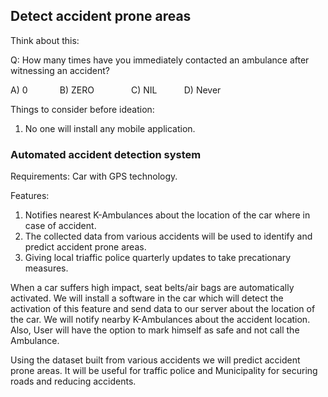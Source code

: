 ## Detect accident prone areas

Think about this:

Q: How many times have you immediately contacted an ambulance after witnessing an accident?

A) 0  &nbsp; &nbsp; &nbsp; &nbsp; &nbsp; &nbsp; B) ZERO      &nbsp; &nbsp; &nbsp; &nbsp; &nbsp; &nbsp; &nbsp;                   C) NIL  &nbsp; &nbsp; &nbsp; &nbsp; &nbsp;                       D) Never

Things to consider before ideation:

1. No one will install any mobile application.

### Automated accident detection system

Requirements: Car with GPS technology.

Features:

1. Notifies nearest K-Ambulances about the location of the car where in case of accident.
2. The collected data from various accidents will be used to identify and predict accident prone areas.
3. Giving local triaffic police quarterly updates to take precationary measures.

When a car suffers high impact, seat belts/air bags are automatically activated. We will install a software in the car which will detect the activation of this feature and send data to our server about the location of the car. We will notify nearby K-Ambulances about the accident location. Also, User will have the option to mark himself as safe and not call the Ambulance.

Using the dataset built from various accidents we will predict accident prone areas. It will be useful for traffic police and Municipality for securing roads and reducing accidents.

